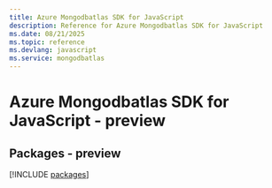 ```yaml
---
title: Azure Mongodbatlas SDK for JavaScript
description: Reference for Azure Mongodbatlas SDK for JavaScript
ms.date: 08/21/2025
ms.topic: reference
ms.devlang: javascript
ms.service: mongodbatlas
---
```

# Azure Mongodbatlas SDK for JavaScript - preview
## Packages - preview
[!INCLUDE [packages](mongodbatlas-index.md)]